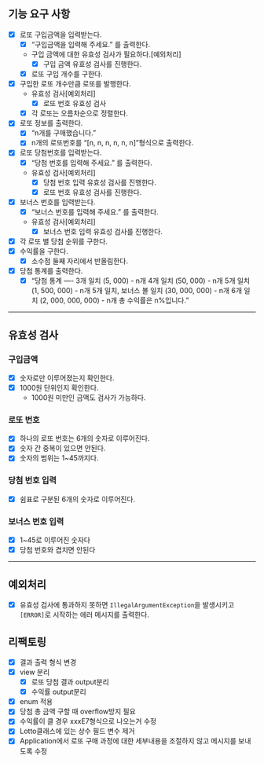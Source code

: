 ## 기능 요구 사항

- [x]  로또 구입금액을 입력받는다.
    - [x]  “구입금액을 입력해 주세요.” 를 출력한다.
    - 구입 금액에 대한 유효성 검사가 필요하다.[예외처리]
        - [x]  구입 금액 유효성 검사를 진행한다.
    - [x] 로또 구입 개수를 구한다.
- [x]  구입한 로또 개수만큼 로또를 발행한다.
    - 유효성 검사[예외처리]
        - [x]  로또 번호 유효성 검사
    - [x]  각 로또는 오름차순으로 정렬한다.
- [x]  로또 정보를 출력한다.
    - [x]  “n개를 구매했습니다.”
    - [x]  n개의 로또번호를 “[n, n, n, n, n, n]”형식으로 출력한다.
- [x]  로또 당첨번호를 입력받는다.
    - [x]  “당첨 번호를 입력해 주세요.” 를 출력한다.
    - 유효성 검사[예외처리]
        - [x]  당첨 번호 입력 유효성 검사를 진행한다.
        - [x]  로또 번호 유효성 검사를 진행한다.
- [x]  보너스 번호를 입력받는다.
    - [x]  “보너스 번호를 입력해 주세요.” 를 출력한다.
    - 유효성 검사[예외처리]
        - [x]  보너스 번호 입력 유효성 검사를 진행한다.
- [x]  각 로또 별 당첨 순위를 구한다.
- [x]  수익률을 구한다.
    - [x]  소수점 둘째 자리에서 반올림한다.
- [x]  당첨 통계를 출력한다.
    - [x]  “당첨 통계
      —-
      3개 일치 (5, 000) - n개
      4개 일치 (50, 000) - n개
      5개 일치 (1, 500, 000) - n개
      5개 일치, 보너스 볼 일치 (30, 000, 000) - n개
      6개 일치 (2, 000, 000, 000) - n개
      총 수익률은 n%입니다.”

---

## 유효성 검사

### 구입금액

- [x]  숫자로만 이루어졌는지 확인한다.
- [x]  1000원 단위인지 확인한다.
    - 1000원 미만인 금액도 검사가 가능하다.

### 로또 번호

- [x]  하나의 로또 번호는 6개의 숫자로 이루어진다.
- [x]  숫자 간 중복이 있으면 안된다.
- [x]  숫자의 범위는 1~45까지다.

### 당첨 번호 입력

- [x]  쉼표로 구분된 6개의 숫자로 이루어진다.

### 보너스 번호 입력

- [x]  1~45로 이루어진 숫자다
- [x]  당첨 번호와 겹치면 안된다

---

## 예외처리

- [x]  유효성 검사에 통과하지 못하면 `IllegalArgumentException`을 발생시키고 `[ERROR]`로 시작하는 에러 메시지를 출력한다.

## 리팩토링

- [x]  결과 출력 형식 변경
- [x]  view 분리
    - [x]  로또 당첨 결과 output분리
    - [x]  수익률 output분리
- [x]  enum 적용
- [x]  당첨 총 금액 구할 때 overflow방지 필요
- [x]  수익률이 클 경우 xxxE7형식으로 나오는거 수정
- [x]  Lotto클래스에 있는 상수 필드 변수 제거
- [x]  Application에서 로또 구매 과정에 대한 세부내용을 조절하지 않고 메시지를 보내도록 수정
